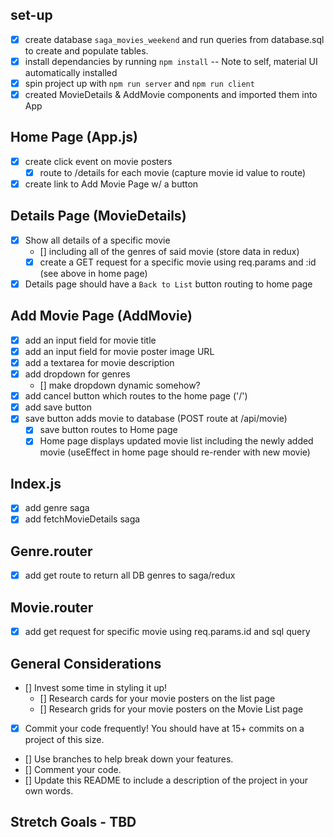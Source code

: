 ## set-up
- [x] create database `saga_movies_weekend` and run queries from database.sql to create and populate tables.
- [x] install dependancies by running `npm install`
    -- Note to self, material UI automatically installed
- [x] spin project up with `npm run server` and `npm run client` 
- [x] created MovieDetails & AddMovie components and imported them into App

## Home Page (App.js)
- [x] create click event on movie posters 
    - [x] route to /details for each movie (capture movie id value to route)
- [x] create link to Add Movie Page w/ a button

## Details Page (MovieDetails)
- [x] Show all details of a specific movie 
    - [] including all of the genres of said movie (store data in redux)
    - [x] create a GET request for a specific movie using req.params and :id (see above in home page)
- [x] Details page should have a `Back to List` button routing to home page

## Add Movie Page (AddMovie)
- [x] add an input field for movie title
- [x] add an input field for movie poster image URL
- [x] add a textarea for movie description
- [x] add dropdown for genres 
    - [] make dropdown dynamic somehow?
- [x] add cancel button which routes to the home page ('/')
- [x] add save button 
- [x] save button adds movie to database (POST route at /api/movie)
    - [x] save button routes to Home page 
    - [x] Home page displays updated movie list including the newly added movie (useEffect in home page should re-render with new movie) 

## Index.js
- [x] add genre saga
- [x] add fetchMovieDetails saga

## Genre.router
- [x] add get route to return all DB genres to saga/redux

## Movie.router
- [x] add get request for specific movie using req.params.id and sql query

## General Considerations
- [] Invest some time in styling it up!
    - [] Research cards for your movie posters on the list page
    - [] Research grids for your movie posters on the Movie List page
- [x] Commit your code frequently! You should have at 15+ commits on a project of this size. 
- [] Use branches to help break down your features.
- [] Comment your code.
- [] Update this README to include a description of the project in your own words.

## Stretch Goals - TBD